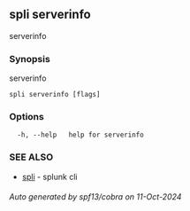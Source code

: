 ## spli serverinfo

serverinfo

### Synopsis

serverinfo

```
spli serverinfo [flags]
```

### Options

```
  -h, --help   help for serverinfo
```

### SEE ALSO

* [spli](spli.md)	 - splunk cli

###### Auto generated by spf13/cobra on 11-Oct-2024
